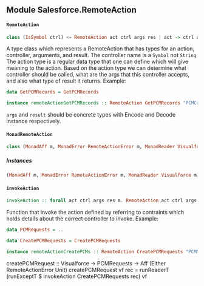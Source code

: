 ## Module Salesforce.RemoteAction

#### `RemoteAction`

``` purescript
class (IsSymbol ctrl) <= RemoteAction act ctrl args res | act -> ctrl args res
```

A type class which represents a RemoteAction that has types for an action, controller, arguments, and result.
The controller name is a `Symbol` not `String` 
The action type is a regular data type that one can define which will give meaning to the action.
Based on the action type we can determine what controller should be called, what are the args that this controller accepts,
and also what type of result it returns. 
Example: 

```purescript
data GetPCMRecords = GetPCMRecords

instance remoteActionGetPCMRecords :: RemoteAction GetPCMRecords "PCMController.getRecords" args result
```

`args` and `result` should be concrete types with Encode and Decode instance respectively.

#### `MonadRemoteAction`

``` purescript
class (MonadAff m, MonadError RemoteActionError m, MonadReader Visualforce m) <= MonadRemoteAction m 
```

##### Instances
``` purescript
(MonadAff m, MonadError RemoteActionError m, MonadReader Visualforce m) => MonadRemoteAction m
```

#### `invokeAction`

``` purescript
invokeAction :: forall act ctrl args res m. RemoteAction act ctrl args res => Encode args => Decode res => MonadRemoteAction m => act -> args -> m res
```

Function that invoke the action defined by referring to contraints which holds details about the correct controller to invoke.
Example: 

```purescript 
data PCMRequests = ..

data CreatePCMRequests = CreatePCMRequests

instance remoteActionCreatePCMs :: RemoteAction CreatePCMRequests "PCMMassController.createRecords" PCMRequests Unit
```

   createPCMRequest :: Visualforce -> PCMRequests -> Aff (Either RemoteActionError Unit)
   createPCMRequest vf rec =  runReaderT (runExceptT $ invokeAction CreatePCMRequests rec) vf


